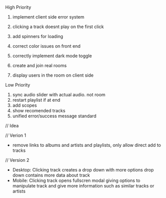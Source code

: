 High Priority

1. implement client side error system
2. clicking a track doesnt play on the first click

3. add spinners for loading
4. correct color issues on front end
5. correctly implement dark mode toggle

6. create and join real rooms
7. display users in the room on client side

Low Priority

1. sync audio slider with actual audio. not room
2. restart playlist if at end
3. add scopes
4. show recomended tracks
5. unified error/success message standard

// Idea

// Verion 1

- remove links to albums and artists and playlists,
  only allow direct add to tracks

// Version 2

- Desktop:
  Clicking track creates a drop down with more options
  drop down contains more data about track
- Mobile:
  Clicking track opens fullscren modal giving options to manipulate track and give more information such as similar tracks or artists

